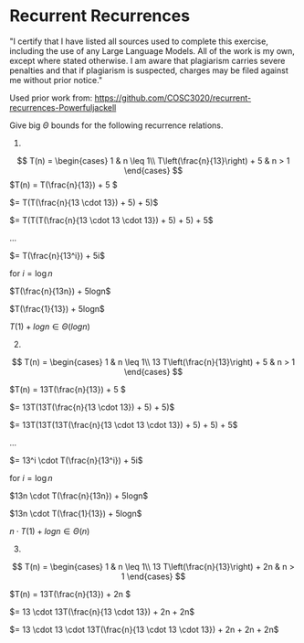 # Recurrent Recurrences

"I certify that I have listed all sources used to complete this exercise, including the use of any Large Language Models. All of the work is my own, except where stated otherwise. I am aware that plagiarism carries severe penalties and that if plagiarism is suspected, charges may be filed against me without prior notice." 

Used prior work from: https://github.com/COSC3020/recurrent-recurrences-Powerfuljackell

Give big $\Theta$ bounds for the following recurrence relations.

1.
$$ T(n) =
    \begin{cases}
        1 & n \leq 1\\
        T\left(\frac{n}{13}\right) + 5 & n > 1
    \end{cases}
$$
$T(n) = T(\frac{n}{13}) + 5 $

$= T(T(\frac{n}{13 \cdot 13}) + 5) + 5)$

$= T(T(T(\frac{n}{13 \cdot 13 \cdot 13}) + 5) + 5) + 5$

$...$

$= T(\frac{n}{13^i}) + 5i$

for $i = \log n$

$T(\frac{n}{13n}) + 5logn$

$T(\frac{1}{13}) + 5logn$

$T(1) + logn \in \Theta(logn)$

2.
$$ T(n) =
    \begin{cases}
        1 & n \leq 1\\
        13 T\left(\frac{n}{13}\right) + 5 & n > 1
    \end{cases}
$$

$T(n) = 13T(\frac{n}{13}) + 5 $

$= 13T(13T(\frac{n}{13 \cdot 13}) + 5) + 5)$

$= 13T(13T(13T(\frac{n}{13 \cdot 13 \cdot 13}) + 5) + 5) + 5$

$...$

$= 13^i \cdot T(\frac{n}{13^i}) + 5i$

for $i = \log n$

$13n \cdot T(\frac{n}{13n}) + 5logn$

$13n \cdot T(\frac{1}{13}) + 5logn$

$n \cdot T(1) + logn \in \Theta(n)$

3.
$$ T(n) =
    \begin{cases}
        1 & n \leq 1\\
        13 T\left(\frac{n}{13}\right) + 2n & n > 1
    \end{cases}
$$

$T(n) = 13T(\frac{n}{13}) + 2n $

$= 13 \cdot 13T(\frac{n}{13 \cdot 13}) + 2n + 2n$

$= 13 \cdot 13 \cdot 13T(\frac{n}{13 \cdot 13 \cdot 13}) + 2n + 2n + 2n$
